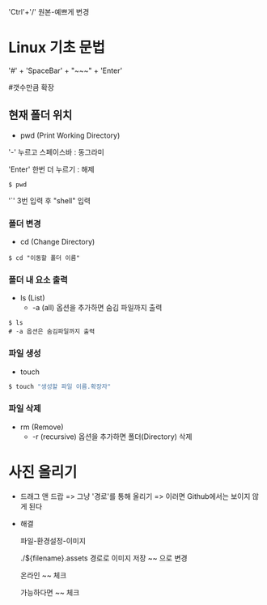 'Ctrl'+'/' 원본-예쁘게 변경

# Linux 기초 문법

'#' + 'SpaceBar' + "~~~" + 'Enter'

#갯수만큼 확장

## 현재 폴더 위치

- pwd (Print Working Directory)

'-' 누르고 스페이스바 : 동그라미

'Enter' 한번 더 누르기 : 해제



```shell
$ pwd
```

'`' 3번 입력 후 "shell" 입력

### 폴더 변경

- cd (Change Directory)

```shell
$ cd "이동할 폴더 이름"
```

### 폴더 내 요소 출력

- ls (List)
  - -a (all) 옵션을 추가하면 숨김 파일까지 출력

```shell
$ ls
# -a 옵션은 숨김파일까지 출력
```

### 파일 생성

- touch

```sh
$ touch "생성할 파일 이름.확장자"
```

### 파일 삭제

- rm (Remove)
  - -r (recursive) 옵션을 추가하면 폴더(Directory) 삭제



# 사진 올리기

- 드래그 앤 드랍 => 그냥 '경로'를 통해 올리기 => 이러면 Github에서는 보이지 않게 된다

- 해결

  파일-환경설정-이미지

  ./${filename}.assets 경로로 이미지 저장 ~~ 으로 변경

  온라인 ~~ 체크

  가능하다면 ~~ 체크



